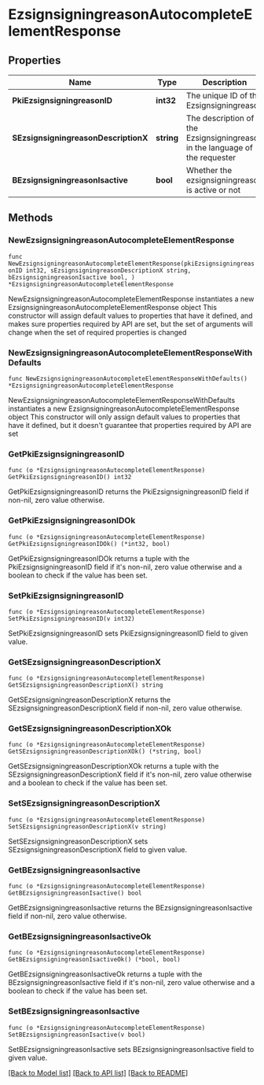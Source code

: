# EzsignsigningreasonAutocompleteElementResponse

## Properties

Name | Type | Description | Notes
------------ | ------------- | ------------- | -------------
**PkiEzsignsigningreasonID** | **int32** | The unique ID of the Ezsignsigningreason | 
**SEzsignsigningreasonDescriptionX** | **string** | The description of the Ezsignsigningreason in the language of the requester | 
**BEzsignsigningreasonIsactive** | **bool** | Whether the ezsignsigningreason is active or not | 

## Methods

### NewEzsignsigningreasonAutocompleteElementResponse

`func NewEzsignsigningreasonAutocompleteElementResponse(pkiEzsignsigningreasonID int32, sEzsignsigningreasonDescriptionX string, bEzsignsigningreasonIsactive bool, ) *EzsignsigningreasonAutocompleteElementResponse`

NewEzsignsigningreasonAutocompleteElementResponse instantiates a new EzsignsigningreasonAutocompleteElementResponse object
This constructor will assign default values to properties that have it defined,
and makes sure properties required by API are set, but the set of arguments
will change when the set of required properties is changed

### NewEzsignsigningreasonAutocompleteElementResponseWithDefaults

`func NewEzsignsigningreasonAutocompleteElementResponseWithDefaults() *EzsignsigningreasonAutocompleteElementResponse`

NewEzsignsigningreasonAutocompleteElementResponseWithDefaults instantiates a new EzsignsigningreasonAutocompleteElementResponse object
This constructor will only assign default values to properties that have it defined,
but it doesn't guarantee that properties required by API are set

### GetPkiEzsignsigningreasonID

`func (o *EzsignsigningreasonAutocompleteElementResponse) GetPkiEzsignsigningreasonID() int32`

GetPkiEzsignsigningreasonID returns the PkiEzsignsigningreasonID field if non-nil, zero value otherwise.

### GetPkiEzsignsigningreasonIDOk

`func (o *EzsignsigningreasonAutocompleteElementResponse) GetPkiEzsignsigningreasonIDOk() (*int32, bool)`

GetPkiEzsignsigningreasonIDOk returns a tuple with the PkiEzsignsigningreasonID field if it's non-nil, zero value otherwise
and a boolean to check if the value has been set.

### SetPkiEzsignsigningreasonID

`func (o *EzsignsigningreasonAutocompleteElementResponse) SetPkiEzsignsigningreasonID(v int32)`

SetPkiEzsignsigningreasonID sets PkiEzsignsigningreasonID field to given value.


### GetSEzsignsigningreasonDescriptionX

`func (o *EzsignsigningreasonAutocompleteElementResponse) GetSEzsignsigningreasonDescriptionX() string`

GetSEzsignsigningreasonDescriptionX returns the SEzsignsigningreasonDescriptionX field if non-nil, zero value otherwise.

### GetSEzsignsigningreasonDescriptionXOk

`func (o *EzsignsigningreasonAutocompleteElementResponse) GetSEzsignsigningreasonDescriptionXOk() (*string, bool)`

GetSEzsignsigningreasonDescriptionXOk returns a tuple with the SEzsignsigningreasonDescriptionX field if it's non-nil, zero value otherwise
and a boolean to check if the value has been set.

### SetSEzsignsigningreasonDescriptionX

`func (o *EzsignsigningreasonAutocompleteElementResponse) SetSEzsignsigningreasonDescriptionX(v string)`

SetSEzsignsigningreasonDescriptionX sets SEzsignsigningreasonDescriptionX field to given value.


### GetBEzsignsigningreasonIsactive

`func (o *EzsignsigningreasonAutocompleteElementResponse) GetBEzsignsigningreasonIsactive() bool`

GetBEzsignsigningreasonIsactive returns the BEzsignsigningreasonIsactive field if non-nil, zero value otherwise.

### GetBEzsignsigningreasonIsactiveOk

`func (o *EzsignsigningreasonAutocompleteElementResponse) GetBEzsignsigningreasonIsactiveOk() (*bool, bool)`

GetBEzsignsigningreasonIsactiveOk returns a tuple with the BEzsignsigningreasonIsactive field if it's non-nil, zero value otherwise
and a boolean to check if the value has been set.

### SetBEzsignsigningreasonIsactive

`func (o *EzsignsigningreasonAutocompleteElementResponse) SetBEzsignsigningreasonIsactive(v bool)`

SetBEzsignsigningreasonIsactive sets BEzsignsigningreasonIsactive field to given value.



[[Back to Model list]](../README.md#documentation-for-models) [[Back to API list]](../README.md#documentation-for-api-endpoints) [[Back to README]](../README.md)


